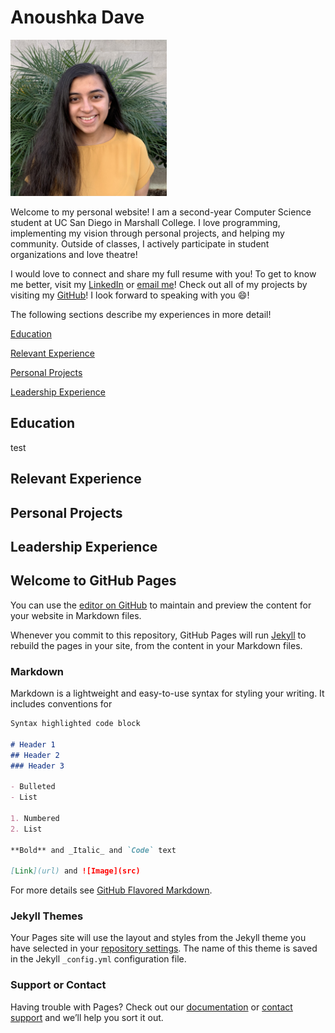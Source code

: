 # Anoushka Dave

<img src="images/Anoushka_Dave.jpg" alt="drawing" width="250" height="250"/>

Welcome to my personal website! I am a second-year Computer Science student at UC San Diego in Marshall College. I love programming, implementing my vision through personal projects, and helping my community. Outside of classes, I actively participate in student organizations and love theatre!

I would love to connect and share my full resume with you! To get to know me better, visit my [LinkedIn](https://www.linkedin.com/in/anoushka-dave/) or [email me](mailto:adave@ucsd.edu)! Check out all of my projects by visiting my [GitHub](https://github.com/anoushkadave)! I look forward to speaking with you 😄!

The following sections describe my experiences in more detail!

[Education](#education)

[Relevant Experience](#relevant-experience)

[Personal Projects](#personal-projects)

[Leadership Experience](#leadership-experience)

## Education
test

## Relevant Experience

## Personal Projects

## Leadership Experience

## Welcome to GitHub Pages

You can use the [editor on GitHub](https://github.com/anoushkadave/anoushkadave.github.io/edit/main/README.md) to maintain and preview the content for your website in Markdown files.

Whenever you commit to this repository, GitHub Pages will run [Jekyll](https://jekyllrb.com/) to rebuild the pages in your site, from the content in your Markdown files.

### Markdown

Markdown is a lightweight and easy-to-use syntax for styling your writing. It includes conventions for

```markdown
Syntax highlighted code block

# Header 1
## Header 2
### Header 3

- Bulleted
- List

1. Numbered
2. List

**Bold** and _Italic_ and `Code` text

[Link](url) and ![Image](src)
```

For more details see [GitHub Flavored Markdown](https://guides.github.com/features/mastering-markdown/).

### Jekyll Themes

Your Pages site will use the layout and styles from the Jekyll theme you have selected in your [repository settings](https://github.com/anoushkadave/anoushkadave.github.io/settings). The name of this theme is saved in the Jekyll `_config.yml` configuration file.

### Support or Contact

Having trouble with Pages? Check out our [documentation](https://docs.github.com/categories/github-pages-basics/) or [contact support](https://github.com/contact) and we’ll help you sort it out.

